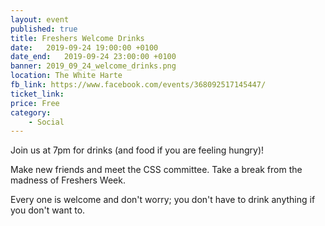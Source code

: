 ```yaml
---
layout: event
published: true
title: Freshers Welcome Drinks
date:   2019-09-24 19:00:00 +0100
date_end:   2019-09-24 23:00:00 +0100
banner: 2019_09_24_welcome_drinks.png
location: The White Harte
fb_link: https://www.facebook.com/events/368092517145447/
ticket_link:
price: Free
category:
    - Social
---
```

Join us at 7pm for drinks (and food if you are feeling hungry)!

Make new friends and meet the CSS committee.  Take a break from the madness of Freshers Week.

Every one is welcome and don't worry; you don't have to drink anything if you don't want to.
